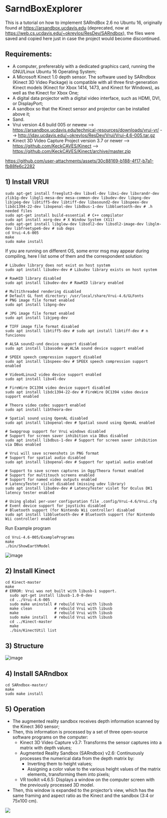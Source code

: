 # SarndBoxExplorer

This is a tutorial on how to implement SARndBox 2.6 no Ubuntu 16, originally found at https://arsandbox.ucdavis.edu (deprecated, now at https://web.cs.ucdavis.edu/~okreylos/ResDev/SARndbox), the files were saved and copied here just in case the project would become discontinued.

## Requirements:

- A computer, prefererably with a dedicated graphics card, running the GNU/Linux Ubuntu 16 Operating System;
- A Microsoft Kinect 1.0 depth sensor. The software used by SARndbox (Kinect 3D Video Package) is compatible with all three first-generation Kinect models (Kinect for Xbox 1414, 1473, and Kinect for Windows), as well as the Kinect for Xbox One;
- A digital data projector with a digital video interface, such as HDMI, DVI, or DisplayPort;
- A sandbox so that the Kinect sensor and projector can be installed above it;
- Sand.
- Vrui version 4.6 build 005 or newew --> https://arsandbox.ucdavis.edu/technical-resources/downloads/vrui-vr/ --> http://idav.ucdavis.edu/~okreylos/ResDev/Vrui/Vrui-4.6-005.tar.gz
- Kinect 3D Video Capture Project version 3.7 or newer --> https://github.com/KeckCAVES/Kinect --> https://github.com/KeckCAVES/Kinect/archive/master.zip

https://github.com/user-attachments/assets/30c88169-b188-4f17-b7a1-fb88fe6c2282

## 1) Install VRUI

```shell
sudo apt-get install freeglut3-dev libv4l-dev libxi-dev libxrandr-dev zlib1g-dev libgl1-mesa-dev mesa-common-dev libudev-dev libpng-dev libjpeg-dev libtiff5-dev libtiff-dev libasound2-dev libspeex-dev libdc1394-22-dev libopenal-dev libdbus-1-dev libbluetooth-dev # .h needed files
sudo apt-get install build-essential # C++ compilator
sudo apt install xorg-dev # X Window System (X11)
sudo apt-get install libglew-dev libsdl2-dev libsdl2-image-dev libglm-dev libfreetype6-dev # sub deps
cd Vrui-4.6-005
make
sudo make install
```

If you are running on different OS, some error msg may appear during compiling, here I list some of them and the correspondent solution:

```shell
# Libudev library does not exist on host system 
sudo apt install libudev-dev # Libudev library exists on host system

# RawHID library disabled
sudo apt install libudev-dev # RawHID library enabled

# Multithreaded rendering disabled
# Default GL font directory: /usr/local/share/Vrui-4.6/GLFonts
# PNG image file format enabled
sudo apt install libpng-dev

# JPG image file format enabled
sudo apt install libjpeg-dev

# TIFF image file format disabled
sudo apt install libtiff5-dev # sudo apt install libtiff-dev # n funcionou

# ALSA sound2-und device support disabled
sudo apt install libasodev # ALSA sound device support enabled

# SPEEX speech compression support disabled
sudo apt install libspeex-dev # SPEEX speech compression support enabled

# Video4Linux2 video device support enabled
sudo apt install libv4l-dev

# FireWire DC1394 video device support disabled
sudo apt install libdc1394-22-dev # FireWire DC1394 video device support enabled  

# Theora video codec support enabled
sudo apt install libtheora-dev

# Spatial sound using OpenAL disabled
sudo apt install libopenal-dev # Spatial sound using OpenAL enabled

# Swapgroup support for Vrui windows disabled
# Support for screen saver inhibition via DBus disabled
sudo apt install libdbus-1-dev # Support for screen saver inhibition via DBus enabled

# Vrui will save screenshots in PNG format
# Support for spatial audio disabled
sudo apt install libopenal-dev # Support for spatial audio enabled

# Support to save screen captures in Ogg/Theora format enabled
# Support for multitouch screens enabled
# Support for named video outputs enabled
# LatencyTester vislet disabled (missing udev library)
sudo apt install libudev-dev # LatencyTester vislet for Oculus DK1 latency tester enabled

# Using global per-user configuration file .config/Vrui-4.6/Vrui.cfg
# Event device support for joysticks disabled
# Bluetooth support (for Nintendo Wii controller) disabled
sudo apt install libbluetooth-dev # Bluetooth support (for Nintendo Wii controller) enabled
```

Run Example program

```shell
cd Vrui-4.6-005/ExamplePrograms
make
./bin/ShowEarthModel
```

![image](earth.png)

## 2) Install Kinect

```shell
cd Kinect-master
make
# ERROR: Vrui was not built with libusb-1 support.
  sudo apt-get install libusb-1.0-0-dev 
  cd ../Vrui-4.6-005
  sudo make uninstall # rebuild Vrui with libusb
  make clean          # rebuild Vrui with libusb
  make                # rebuild Vrui with libusb
  sudo make install   # rebuild Vrui with libusb
  cd ../Kinect-master
  make
  ./bin/KinectUtil list
```

## 3) Structure

![image](structure.png)

## 4) Install SARndbox

```shell
cd SARndbox-master/
make
sudo make install
```

## 5) Operation 

- The augmented reality sandbox receives depth information scanned by the Kinect 360 sensor;
- Then, this information is processed by a set of three open-source software programs on the computer:
  - Kinect 3D Video Capture v3.7: Transforms the sensor captures into a matrix with depth values;
  - Augmented Reality Sandbox (SARndbox) v2.6: Continuously processes the numerical data from the depth matrix by:
    - Inverting them to height values;
    - Assigning a color value to the various height values of the matrix elements, transforming them into pixels;
  - VR toolkit v4.6.5: Displays a window on the computer screen with the previously processed 3D model.
- Then, this window is expanded to the projector’s view, which has the same framing and aspect ratio as the Kinect and the sandbox (3:4 or 75x100 cm).

<img src="sardbox1.jpeg">

